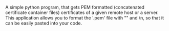 A simple python program, that gets PEM formatted (concatenated certificate container files) certificates of a given remote host or a server.
This application allows you to format the '.pem' file with "" and \n, so that it can be easily pasted into your code. 
